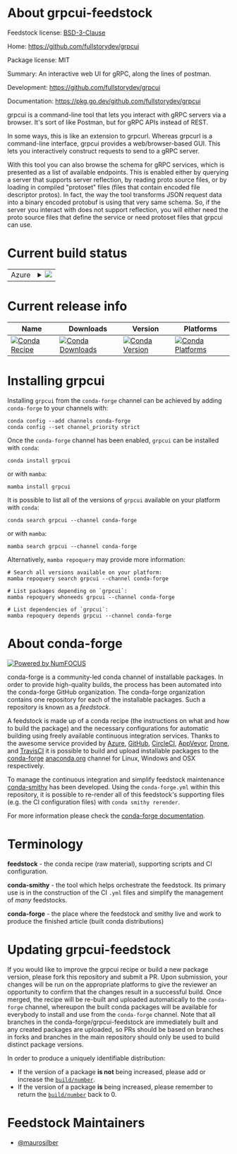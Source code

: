 About grpcui-feedstock
======================

Feedstock license: [BSD-3-Clause](https://github.com/conda-forge/grpcui-feedstock/blob/main/LICENSE.txt)

Home: https://github.com/fullstorydev/grpcui

Package license: MIT

Summary: An interactive web UI for gRPC, along the lines of postman.

Development: https://github.com/fullstorydev/grpcui

Documentation: https://pkg.go.dev/github.com/fullstorydev/grpcui

grpcui is a command-line tool that lets you interact with gRPC servers via a browser.
It's sort of like Postman, but for gRPC APIs instead of REST.

In some ways, this is like an extension to grpcurl.
Whereas grpcurl is a command-line interface, grpcui provides a web/browser-based GUI.
This lets you interactively construct requests to send to a gRPC server.

With this tool you can also browse the schema for gRPC services,
which is presented as a list of available endpoints.
This is enabled either by querying a server that supports server reflection,
by reading proto source files,
or by loading in compiled "protoset" files (files that contain encoded file descriptor protos).
In fact, the way the tool transforms JSON request data into a binary encoded protobuf is using that very same schema.
So, if the server you interact with does not support reflection,
you will either need the proto source files that define the service or need protoset files that grpcui can use.

Current build status
====================


<table>
    
  <tr>
    <td>Azure</td>
    <td>
      <details>
        <summary>
          <a href="https://dev.azure.com/conda-forge/feedstock-builds/_build/latest?definitionId=26547&branchName=main">
            <img src="https://dev.azure.com/conda-forge/feedstock-builds/_apis/build/status/grpcui-feedstock?branchName=main">
          </a>
        </summary>
        <table>
          <thead><tr><th>Variant</th><th>Status</th></tr></thead>
          <tbody><tr>
              <td>linux_64</td>
              <td>
                <a href="https://dev.azure.com/conda-forge/feedstock-builds/_build/latest?definitionId=26547&branchName=main">
                  <img src="https://dev.azure.com/conda-forge/feedstock-builds/_apis/build/status/grpcui-feedstock?branchName=main&jobName=linux&configuration=linux%20linux_64_" alt="variant">
                </a>
              </td>
            </tr><tr>
              <td>osx_64</td>
              <td>
                <a href="https://dev.azure.com/conda-forge/feedstock-builds/_build/latest?definitionId=26547&branchName=main">
                  <img src="https://dev.azure.com/conda-forge/feedstock-builds/_apis/build/status/grpcui-feedstock?branchName=main&jobName=osx&configuration=osx%20osx_64_" alt="variant">
                </a>
              </td>
            </tr><tr>
              <td>win_64</td>
              <td>
                <a href="https://dev.azure.com/conda-forge/feedstock-builds/_build/latest?definitionId=26547&branchName=main">
                  <img src="https://dev.azure.com/conda-forge/feedstock-builds/_apis/build/status/grpcui-feedstock?branchName=main&jobName=win&configuration=win%20win_64_" alt="variant">
                </a>
              </td>
            </tr>
          </tbody>
        </table>
      </details>
    </td>
  </tr>
</table>

Current release info
====================

| Name | Downloads | Version | Platforms |
| --- | --- | --- | --- |
| [![Conda Recipe](https://img.shields.io/badge/recipe-grpcui-green.svg)](https://anaconda.org/conda-forge/grpcui) | [![Conda Downloads](https://img.shields.io/conda/dn/conda-forge/grpcui.svg)](https://anaconda.org/conda-forge/grpcui) | [![Conda Version](https://img.shields.io/conda/vn/conda-forge/grpcui.svg)](https://anaconda.org/conda-forge/grpcui) | [![Conda Platforms](https://img.shields.io/conda/pn/conda-forge/grpcui.svg)](https://anaconda.org/conda-forge/grpcui) |

Installing grpcui
=================

Installing `grpcui` from the `conda-forge` channel can be achieved by adding `conda-forge` to your channels with:

```
conda config --add channels conda-forge
conda config --set channel_priority strict
```

Once the `conda-forge` channel has been enabled, `grpcui` can be installed with `conda`:

```
conda install grpcui
```

or with `mamba`:

```
mamba install grpcui
```

It is possible to list all of the versions of `grpcui` available on your platform with `conda`:

```
conda search grpcui --channel conda-forge
```

or with `mamba`:

```
mamba search grpcui --channel conda-forge
```

Alternatively, `mamba repoquery` may provide more information:

```
# Search all versions available on your platform:
mamba repoquery search grpcui --channel conda-forge

# List packages depending on `grpcui`:
mamba repoquery whoneeds grpcui --channel conda-forge

# List dependencies of `grpcui`:
mamba repoquery depends grpcui --channel conda-forge
```


About conda-forge
=================

[![Powered by
NumFOCUS](https://img.shields.io/badge/powered%20by-NumFOCUS-orange.svg?style=flat&colorA=E1523D&colorB=007D8A)](https://numfocus.org)

conda-forge is a community-led conda channel of installable packages.
In order to provide high-quality builds, the process has been automated into the
conda-forge GitHub organization. The conda-forge organization contains one repository
for each of the installable packages. Such a repository is known as a *feedstock*.

A feedstock is made up of a conda recipe (the instructions on what and how to build
the package) and the necessary configurations for automatic building using freely
available continuous integration services. Thanks to the awesome service provided by
[Azure](https://azure.microsoft.com/en-us/services/devops/), [GitHub](https://github.com/),
[CircleCI](https://circleci.com/), [AppVeyor](https://www.appveyor.com/),
[Drone](https://cloud.drone.io/welcome), and [TravisCI](https://travis-ci.com/)
it is possible to build and upload installable packages to the
[conda-forge](https://anaconda.org/conda-forge) [anaconda.org](https://anaconda.org/)
channel for Linux, Windows and OSX respectively.

To manage the continuous integration and simplify feedstock maintenance
[conda-smithy](https://github.com/conda-forge/conda-smithy) has been developed.
Using the ``conda-forge.yml`` within this repository, it is possible to re-render all of
this feedstock's supporting files (e.g. the CI configuration files) with ``conda smithy rerender``.

For more information please check the [conda-forge documentation](https://conda-forge.org/docs/).

Terminology
===========

**feedstock** - the conda recipe (raw material), supporting scripts and CI configuration.

**conda-smithy** - the tool which helps orchestrate the feedstock.
                   Its primary use is in the construction of the CI ``.yml`` files
                   and simplify the management of *many* feedstocks.

**conda-forge** - the place where the feedstock and smithy live and work to
                  produce the finished article (built conda distributions)


Updating grpcui-feedstock
=========================

If you would like to improve the grpcui recipe or build a new
package version, please fork this repository and submit a PR. Upon submission,
your changes will be run on the appropriate platforms to give the reviewer an
opportunity to confirm that the changes result in a successful build. Once
merged, the recipe will be re-built and uploaded automatically to the
`conda-forge` channel, whereupon the built conda packages will be available for
everybody to install and use from the `conda-forge` channel.
Note that all branches in the conda-forge/grpcui-feedstock are
immediately built and any created packages are uploaded, so PRs should be based
on branches in forks and branches in the main repository should only be used to
build distinct package versions.

In order to produce a uniquely identifiable distribution:
 * If the version of a package **is not** being increased, please add or increase
   the [``build/number``](https://docs.conda.io/projects/conda-build/en/latest/resources/define-metadata.html#build-number-and-string).
 * If the version of a package **is** being increased, please remember to return
   the [``build/number``](https://docs.conda.io/projects/conda-build/en/latest/resources/define-metadata.html#build-number-and-string)
   back to 0.

Feedstock Maintainers
=====================

* [@maurosilber](https://github.com/maurosilber/)

